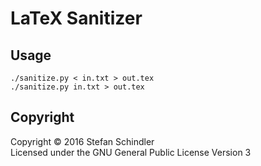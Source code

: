 # LaTeX Sanitizer
## Usage
	./sanitize.py < in.txt > out.tex
	./sanitize.py in.txt > out.tex

## Copyright
Copyright © 2016 Stefan Schindler  
Licensed under the GNU General Public License Version 3
